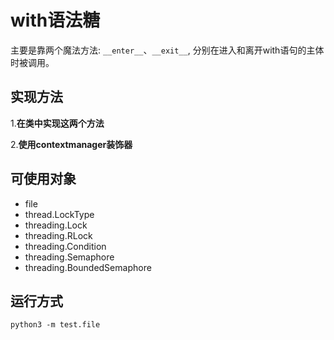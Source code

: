 # with语法糖
主要是靠两个魔法方法: `__enter__`、`__exit__`,
分别在进入和离开with语句的主体时被调用。

## 实现方法
1.**在类中实现这两个方法**

2.**使用contextmanager装饰器**

## 可使用对象
- file
- thread.LockType
- threading.Lock
- threading.RLock
- threading.Condition
- threading.Semaphore
- threading.BoundedSemaphore

## 运行方式
`python3 -m test.file`